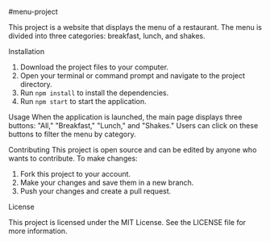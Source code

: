 #menu-project

This project is a website that displays the menu of a restaurant. The menu is divided into three categories: breakfast, lunch, and shakes.

Installation
1. Download the project files to your computer.
2. Open your terminal or command prompt and navigate to the project directory.
3. Run `npm install` to install the dependencies.
4. Run `npm start` to start the application.

Usage
When the application is launched, the main page displays three buttons: "All," "Breakfast," "Lunch," and "Shakes." Users can click on these buttons to filter the menu by category.

Contributing
This project is open source and can be edited by anyone who wants to contribute. To make changes:

1. Fork this project to your account.
3. Make your changes and save them in a new branch.
4. Push your changes and create a pull request.

License

This project is licensed under the MIT License. See the LICENSE file for more information.
